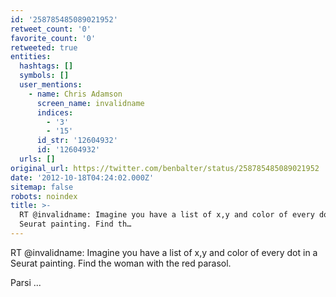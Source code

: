 ```yaml
---
id: '258785485089021952'
retweet_count: '0'
favorite_count: '0'
retweeted: true
entities:
  hashtags: []
  symbols: []
  user_mentions:
    - name: Chris Adamson
      screen_name: invalidname
      indices:
        - '3'
        - '15'
      id_str: '12604932'
      id: '12604932'
  urls: []
original_url: https://twitter.com/benbalter/status/258785485089021952
date: '2012-10-18T04:24:02.000Z'
sitemap: false
robots: noindex
title: >-
  RT @invalidname: Imagine you have a list of x,y and color of every dot in a
  Seurat painting. Find th…
---
```


RT @invalidname: Imagine you have a list of x,y and color of every dot in a Seurat painting. Find the woman with the red parasol.

Parsi ...